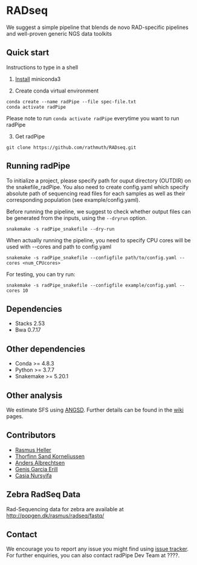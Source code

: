 # RADseq
We suggest a simple pipeline that blends de novo RAD-specific pipelines and well-proven generic NGS data toolkits

## Quick start

Instructions to type in a shell

1. [Install](https://docs.conda.io/projects/continuumio-conda/en/latest/user-guide/install/index.html) miniconda3

2. Create conda virtual environment

```
conda create --name radPipe --file spec-file.txt
conda activate radPipe
```
Please note to run `conda activate radPipe` everytime you want to run radPipe

3. Get radPipe 

```
git clone https://github.com/rathmuth/RADseq.git
```

## Running radPipe

To initialize a project, please specify path for ouput directory (OUTDIR) on the snakefile_radPipe. You also need to create config.yaml which specify absolute path of sequencing read files for each samples as well as their corresponding population (see example/config.yaml). 

Before running the pipeline, we suggest to check whether output files can be generated from the inputs, using the `--dryrun` option.

```
snakemake -s radPipe_snakefile --dry-run
```
When actually running the pipeline, you need to specify CPU cores will be used with --cores and path to config.yaml

```
snakemake -s radPipe_snakefile --configfile path/to/config.yaml --cores <num_CPUcores>
```

For testing, you can try run:
```
snakemake -s radPipe_snakefile --configfile example/config.yaml --cores 10
```

## Dependencies

- Stacks 2.53
- Bwa 0.7.17

## Other dependencies

- Conda >= 4.8.3
- Python >= 3.7.7
- Snakemake >= 5.20.1

## Other analysis
We estimate SFS using [ANGSD](http://www.popgen.dk/angsd/index.php/ANGSD). Further details can be found in the [wiki](http://www.popgen.dk/angsd/index.php/SFS_Estimation) pages.

## Contributors

- [Rasmus Heller](https://orcid.org/0000-0001-6583-6923)
- [Thorfinn Sand Korneliussen](https://orcid.org/0000-0001-7576-5380)
- [Anders Albrechtsen](https://orcid.org/0000-0001-7306-031X)
- [Genis Garcia Erill](http://orcid.org/0000-0003-3150-1708)
- [Casia Nursyifa](https://orcid.org/0000-0002-7803-9664)

## Zebra RadSeq Data
Rad-Sequencing data for zebra are available at http://popgen.dk/rasmus/radseq/fastq/

## Contact

We encourage you to report any issue you might find using [issue tracker](https://github.com/rathmuth/RADseq/issues). For further enquiries, you can also contact radPipe Dev Team at ????.
